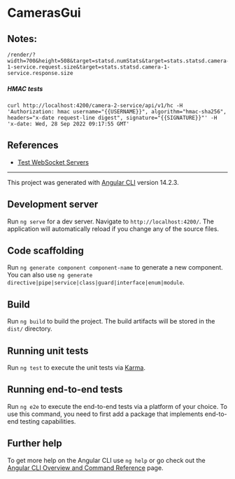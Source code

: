 # CamerasGui


## Notes:

```text
/render/?width=700&height=508&target=statsd.numStats&target=stats.statsd.camera-1-service.request.size&target=stats.statsd.camera-1-service.response.size
```

##### HMAC tests

```shell
curl http://localhost:4200/camera-2-service/api/v1/hc -H 'Authorization: hmac username="{{USERNAME}}", algorithm="hmac-sha256", headers="x-date request-line digest", signature="{{SIGNATURE}}"' -H 'x-date: Wed, 28 Sep 2022 09:17:55 GMT'
```

## References

- [Test WebSocket Servers](https://www.piesocket.com/websocket-tester)

---

This project was generated with [Angular CLI](https://github.com/angular/angular-cli) version 14.2.3.

## Development server

Run `ng serve` for a dev server. Navigate to `http://localhost:4200/`. The application will automatically reload if you change any of the source files.

## Code scaffolding

Run `ng generate component component-name` to generate a new component. You can also use `ng generate directive|pipe|service|class|guard|interface|enum|module`.

## Build

Run `ng build` to build the project. The build artifacts will be stored in the `dist/` directory.

## Running unit tests

Run `ng test` to execute the unit tests via [Karma](https://karma-runner.github.io).

## Running end-to-end tests

Run `ng e2e` to execute the end-to-end tests via a platform of your choice. To use this command, you need to first add a package that implements end-to-end testing capabilities.

## Further help

To get more help on the Angular CLI use `ng help` or go check out the [Angular CLI Overview and Command Reference](https://angular.io/cli) page.
